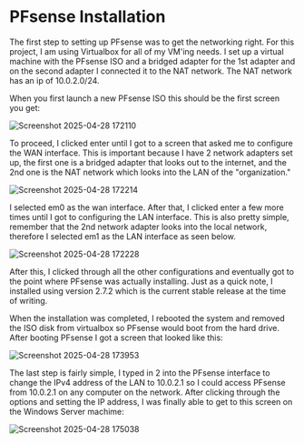 # PFsense Installation

The first step to setting up PFsense was to get the networking right. For this project, I am using Virtualbox for all of my VM'ing needs. I set up a virtual machine with the PFsense ISO and a bridged adapter for the 1st adapter and on the second adapter I connected it to the NAT network. The NAT network has an ip of 10.0.2.0/24.

When you first launch a new PFsense ISO this should be the first screen you get: 

![Screenshot 2025-04-28 172110](https://github.com/user-attachments/assets/639f85fb-bf50-4813-be97-502c0e953cb1)

To proceed, I clicked enter until I got to a screen that asked me to configure the WAN interface. This is important because I have 2 network adapters set up, the first one is a bridged adapter that looks out to the internet, and the 2nd one is the NAT network which looks into the LAN of the "organization."

![Screenshot 2025-04-28 172214](https://github.com/user-attachments/assets/2c78f26b-d8a7-408b-bf10-8a191bce6f22)

I selected em0 as the wan interface. After that, I clicked enter a few more times until I got to configuring the LAN interface. This is also pretty simple, remember that the 2nd network adapter looks into the local network, therefore I selected em1 as the LAN interface as seen below.

![Screenshot 2025-04-28 172228](https://github.com/user-attachments/assets/75d6158a-0839-48f9-a5e8-8feed900b37a)

After this, I clicked through all the other configurations and eventually got to the point where PFsense was actually installing. Just as a quick note, I installed using version 2.7.2 which is the current stable release at the time of writing.

When the installation was completed, I rebooted the system and removed the ISO disk from virtualbox so PFsense would boot from the hard drive. After booting PFsense I got a screen that looked like this:

![Screenshot 2025-04-28 173953](https://github.com/user-attachments/assets/e2d52292-7864-464f-a143-c77cf1ca9238)

The last step is fairly simple, I typed in 2 into the PFsense interface to change the IPv4 address of the LAN to 10.0.2.1 so I could access PFsense from 10.0.2.1 on any computer on the network. After clicking through the options and setting the IP address, I was finally able to get to this screen on the Windows Server machime:

![Screenshot 2025-04-28 175038](https://github.com/user-attachments/assets/ae92cd18-33ef-41bb-b177-8ddc5c317654)


